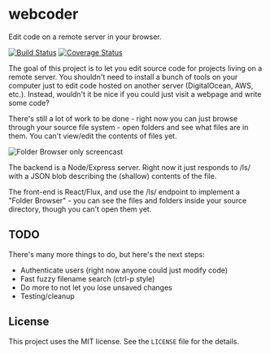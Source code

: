 # webcoder

Edit code on a remote server in your browser.

[![Build Status](https://travis-ci.org/mjlyons/webcoder.svg?branch=master)](https://travis-ci.org/mjlyons/webcoder)
[![Coverage Status](https://coveralls.io/repos/mjlyons/webcoder/badge.svg?branch=master&service=github)](https://coveralls.io/github/mjlyons/webcoder?branch=master)

The goal of this project is to let you edit source code for projects living on a
remote server. You shouldn't need to install a bunch of tools on your computer just to 
edit code hosted on another server (DigitalOcean, AWS, etc.). Instead, wouldn't it be nice
if you could just visit a webpage and write some code?

There's still a lot of work to be done - right now you can just browse through your
source file system - open folders and see what files are in them. You can't view/edit
the contents of files yet.

![Folder Browser only screencast](https://www.dropbox.com/s/2a4tndwo4fvf8pb/folder-browser-only.gif?raw=1)

The backend is a Node/Express server. Right now it just responds to /ls/<PATH> with a JSON
blob describing the (shallow) contents of the file.

The front-end is React/Flux, and use the /ls/ endpoint to implement a "Folder Browser" - you can
see the files and folders inside your source directory, though you can't open them yet.

## TODO

There's many more things to do, but here's the next steps:

* Authenticate users (right now anyone could just modify code)
* Fast fuzzy filename search (ctrl-p style)
* Do more to not let you lose unsaved changes
* Testing/cleanup

## License

This project uses the MIT license. See the `LICENSE` file for the details.
